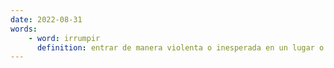 ```yaml
---
date: 2022-08-31
words:
    - word: irrumpir
      definition: entrar de manera violenta o inesperada en un lugar o situación.
---
```

